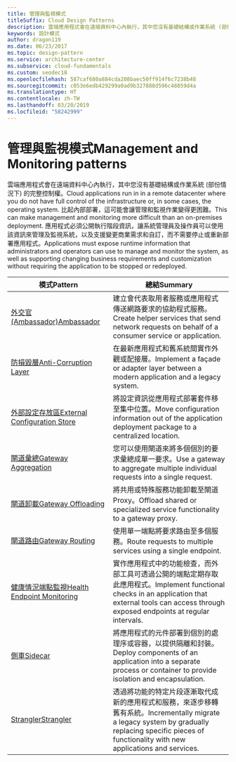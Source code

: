 ```yaml
---
title: 管理與監視模式
titleSuffix: Cloud Design Patterns
description: 雲端應用程式會在遠端資料中心內執行，其中您沒有基礎結構或作業系統 (部份情況下) 的完整控制權。 比起內部部署，這可能會讓管理和監視作業變得更困難。 應用程式必須公開執行階段資訊，讓系統管理員及操作員可以使用該資訊來管理及監視系統，以及支援變更商業需求和自訂，而不需要停止或重新部署應用程式。
keywords: 設計模式
author: dragon119
ms.date: 06/23/2017
ms.topic: design-pattern
ms.service: architecture-center
ms.subservice: cloud-fundamentals
ms.custom: seodec18
ms.openlocfilehash: 587caf680a884cda208baec50ff914f6c7238b48
ms.sourcegitcommit: c053e6edb429299a0ad9b327888d596c48859d4a
ms.translationtype: HT
ms.contentlocale: zh-TW
ms.lasthandoff: 03/20/2019
ms.locfileid: "58242999"
---
```

# <a name="management-and-monitoring-patterns"></a><span data-ttu-id="fa5e2-106">管理與監視模式</span><span class="sxs-lookup"><span data-stu-id="fa5e2-106">Management and Monitoring patterns</span></span>

<span data-ttu-id="fa5e2-107">雲端應用程式會在遠端資料中心內執行，其中您沒有基礎結構或作業系統 (部份情況下) 的完整控制權。</span><span class="sxs-lookup"><span data-stu-id="fa5e2-107">Cloud applications run in in a remote datacenter where you do not have full control of the infrastructure or, in some cases, the operating system.</span></span> <span data-ttu-id="fa5e2-108">比起內部部署，這可能會讓管理和監視作業變得更困難。</span><span class="sxs-lookup"><span data-stu-id="fa5e2-108">This can make management and monitoring more difficult than an on-premises deployment.</span></span> <span data-ttu-id="fa5e2-109">應用程式必須公開執行階段資訊，讓系統管理員及操作員可以使用該資訊來管理及監視系統，以及支援變更商業需求和自訂，而不需要停止或重新部署應用程式。</span><span class="sxs-lookup"><span data-stu-id="fa5e2-109">Applications must expose runtime information that administrators and operators can use to manage and monitor the system, as well as supporting changing business requirements and customization without requiring the application to be stopped or redeployed.</span></span>

|                              <span data-ttu-id="fa5e2-110">模式</span><span class="sxs-lookup"><span data-stu-id="fa5e2-110">Pattern</span></span>                               |                                                              <span data-ttu-id="fa5e2-111">總結</span><span class="sxs-lookup"><span data-stu-id="fa5e2-111">Summary</span></span>                                                              |
|--------------------------------------------------------------------|-----------------------------------------------------------------------------------------------------------------------------------|
|                   [<span data-ttu-id="fa5e2-112">外交官 (Ambassador)</span><span class="sxs-lookup"><span data-stu-id="fa5e2-112">Ambassador</span></span>](../ambassador.md)                   |                 <span data-ttu-id="fa5e2-113">建立會代表取用者服務或應用程式傳送網路要求的協助程式服務。</span><span class="sxs-lookup"><span data-stu-id="fa5e2-113">Create helper services that send network requests on behalf of a consumer service or application.</span></span>                 |
|        [<span data-ttu-id="fa5e2-114">防損毀層</span><span class="sxs-lookup"><span data-stu-id="fa5e2-114">Anti-Corruption Layer</span></span>](../anti-corruption-layer.md)        |                       <span data-ttu-id="fa5e2-115">在最新應用程式和舊系統間實作外觀或配接層。</span><span class="sxs-lookup"><span data-stu-id="fa5e2-115">Implement a façade or adapter layer between a modern application and a legacy system.</span></span>                       |
| [<span data-ttu-id="fa5e2-116">外部設定存放區</span><span class="sxs-lookup"><span data-stu-id="fa5e2-116">External Configuration Store</span></span>](../external-configuration-store.md) |                <span data-ttu-id="fa5e2-117">將設定資訊從應用程式部署套件移至集中位置。</span><span class="sxs-lookup"><span data-stu-id="fa5e2-117">Move configuration information out of the application deployment package to a centralized location.</span></span>                |
|          [<span data-ttu-id="fa5e2-118">閘道彙總</span><span class="sxs-lookup"><span data-stu-id="fa5e2-118">Gateway Aggregation</span></span>](../gateway-aggregation.md)          |                          <span data-ttu-id="fa5e2-119">您可以使用閘道來將多個個別的要求彙總成單一要求。</span><span class="sxs-lookup"><span data-stu-id="fa5e2-119">Use a gateway to aggregate multiple individual requests into a single request.</span></span>                           |
|           [<span data-ttu-id="fa5e2-120">閘道卸載</span><span class="sxs-lookup"><span data-stu-id="fa5e2-120">Gateway Offloading</span></span>](../gateway-offloading.md)           |                              <span data-ttu-id="fa5e2-121">將共用或特殊服務功能卸載至閘道 Proxy。</span><span class="sxs-lookup"><span data-stu-id="fa5e2-121">Offload shared or specialized service functionality to a gateway proxy.</span></span>                              |
|              [<span data-ttu-id="fa5e2-122">閘道路由</span><span class="sxs-lookup"><span data-stu-id="fa5e2-122">Gateway Routing</span></span>](../gateway-routing.md)              |                                   <span data-ttu-id="fa5e2-123">使用單一端點將要求路由至多個服務。</span><span class="sxs-lookup"><span data-stu-id="fa5e2-123">Route requests to multiple services using a single endpoint.</span></span>                                    |
|   [<span data-ttu-id="fa5e2-124">健康情況端點監視</span><span class="sxs-lookup"><span data-stu-id="fa5e2-124">Health Endpoint Monitoring</span></span>](../health-endpoint-monitoring.md)   |   <span data-ttu-id="fa5e2-125">實作應用程式中的功能檢查，而外部工具可透過公開的端點定期存取此應用程式。</span><span class="sxs-lookup"><span data-stu-id="fa5e2-125">Implement functional checks in an application that external tools can access through exposed endpoints at regular intervals.</span></span>    |
|                      [<span data-ttu-id="fa5e2-126">側車</span><span class="sxs-lookup"><span data-stu-id="fa5e2-126">Sidecar</span></span>](../sidecar.md)                      |         <span data-ttu-id="fa5e2-127">將應用程式的元件部署到個別的處理序或容器，以提供隔離和封裝。</span><span class="sxs-lookup"><span data-stu-id="fa5e2-127">Deploy components of an application into a separate process or container to provide isolation and encapsulation.</span></span>          |
|                    [<span data-ttu-id="fa5e2-128">Strangler</span><span class="sxs-lookup"><span data-stu-id="fa5e2-128">Strangler</span></span>](../strangler.md)                    | <span data-ttu-id="fa5e2-129">透過將功能的特定片段逐漸取代成新的應用程式和服務，來逐步移轉舊有系統。</span><span class="sxs-lookup"><span data-stu-id="fa5e2-129">Incrementally migrate a legacy system by gradually replacing specific pieces of functionality with new applications and services.</span></span> |
